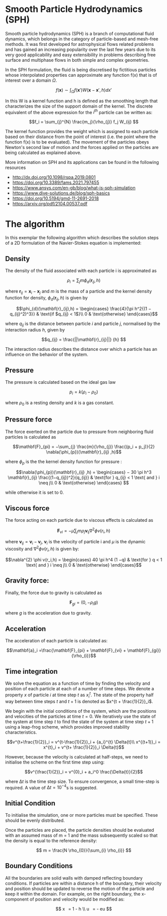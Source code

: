 # Smooth Particle Hydrodynamics (SPH)
Smooth particle hydrodynamics (SPH) is a branch of computational fluid dynamics, which belongs in the category of particle-based and mesh-free methods. It was first developed for astrophysical flows related problems and has gained an increasing popularity over the last few years due to its very good applicability and easy extensibility in problems describing free surface and multiphase flows in both simple and complex geometries.

In the SPH formulation, the fluid is being discretised by fictitious particles whose interpolated properties can approximate any function f(x) that is of interest over a domain $\Omega$.


$$f(\mathbf{x}) \sim \int_{\Omega} f(\mathbf{x}')W(\mathbf{x}-\mathbf{x}',h)dx'$$


In this  W is a kernel function and h is defined as the smoothing length that characterizes the size of the support domain of the kernel. The discrete equivalent of the above expression for the $i^{th}$ particle can be written as:

$$f_i = \sum_{j}^{N} \frac{m_j}{\rho_{j}} f_j W_{ij} $$

The kernel function provides the weight which is assigned to each particle based on their distance from the point of interest (i.e. the point where the function f(x) is to be evaluated). The movement of the particles obeys Newton's second law of motion and the forces applied on the particles are being calculated as explained above.

More information on SPH and its applications can be found in the following resources

- http://dx.doi.org/10.1098/rspa.2019.0801
- https://doi.org/10.3389/fams.2021.797455
- https://www.ansys.com/en-gb/blog/what-is-sph-simulation
- https://www.dive-solutions.de/blog/sph-basics
- https://doi.org/10.5194/gmd-11-2691-2018
- https://arxiv.org/pdf/2104.00537.pdf

# The algorithm
In this exemplar the following algorithm which describes the solution steps of a 2D formulation of the Navier-Stokes equation is implemented:

## Density 

The density of the fluid associated with each particle i is approximated as

$$\rho_i = \sum_{j} m \phi_d(\mathbf{r}_{ij} ,h)  $$

where $\mathbf{r}_{ij} = \mathbf{x}_{i} − \mathbf{x}_{j}$ and $m$ is the mass of a particle and the kernel density function for density, $\phi_{d}(\mathbf{r}_{ij},h)$ is given by 

$$\phi_{d}(\mathbf{r}_{ij},h) = \begin{cases}
\frac{4}{\pi h^2{(1 − q_{ij}^2)^3}} & \text{if $q_{ij} < 1$}\\
0 & \text{otherwise} 
\end{cases}$$

where $q_{ij}$ is the distance between particle $i$ and particle $j$, normalised by the interaction radius $h$, given by

$$q_{ij} = \frac{||\mathbf{r}_{ij}||} {h} $$

The interaction radius describes the distance over which a particle has an influence on the behavior of the system.
 
## Pressure

The pressure is calculated based on the ideal gas law

$$p_i = k(\rho_{i} −\rho_{0})$$

where $\rho_{0}$ is a resting density and $k$ is a gas constant.


## Pressure force

The force exerted on the particle due to pressure from neighboring fluid particles is calculated as

$$\mathbf{F}_{pi} = −\sum_{j} \frac{m}{\rho_{j}} \frac{(p_i + p_j)}{2} \nabla(\phi_{p})(\mathbf{r}_{ij} ,h)$$ 

where $\phi_p$ is the the kernel density function for pressure :

$$\nabla(\phi_{p})(\mathbf{r}_{ij} ,h) = \begin{cases}
− 30 \pi h^3 \mathbf{r}_{ij} \frac{(1−q_{ij})^2}{q_{ij}} & \text{for } q_{ij} < 1 \text{ and } i \neq j\\
0 & \text{otherwise}
\end{cases}
$$

while otherwise it is set to 0.

## Viscous force

The force acting on each particle due to viscous effects is calculated as

$$\mathbf{F}_{vi} = −\mu \sum_{j} m\rho_{j} \mathbf{v}_{ij} \nabla^{2} \phi v(r_i,h)$$

where $\mathbf{v}_{ij} = \mathbf{v}_i − \mathbf{v}_j$, $\mathbf{v}_{i}$ is the velocity of particle i and $\mu$ is the dynamic viscosity and $\nabla^{2} \phi v(r_i,h)$ is given by:

$$\nabla^{2} \phi v(r_i,h) = \begin{cases}
40 \pi h^4 (1 −q) & \text{for } q < 1 \text{ and } i \neq j\\
0 & \text{otherwise}
\end{cases}$$

## Gravity force: 

Finally, the force due to gravity is calculated as

$$\mathbf{F}_{gi} = (0, −\rho_{i}g)$$

where $g$ is the acceleration due to gravity.

## Acceleration

The acceleration of each particle is calculated as:

$$\mathbf{a}_i =\frac{\mathbf{F}_{pi} + \mathbf{F}_{vi} + \mathbf{F}_{gi}} {\rho_{i}}$$

## Time integration

We solve the equation as a function of time by finding the velocity and position of each particle at each of a number of time steps. We denote a property $x$ of particle $i$ at time step $t$ as $x^{t}_i$. The state of the property half way between time steps $t$ and $t + 1$ is denoted as $x^{t + \frac{1}{2}}_i$.

We begin with the initial conditions of the system, which are the positions and velocities of the particles at time $t = 0$. We iteratively use the state of the system at time step $t$ to find the state of the system at time step $t + 1$ using a leap-frog scheme, which provides improved stability characteristics.

$$v^{t+\frac{1}{2}}_i = v^{t-\frac{1}{2}}_i + {a_i}^{t} \Delta{t}\\
x^{(t+1)}_i = x^{t}_i + v^{t+ \frac{1}{2}}_i \Delta{t}$$


However, because the velocity is calculated at half-steps, we need to initialise the scheme on the first time step using:

$$v^{\frac{1}{2}}_i = v^{0}_i + a_i^0 \frac{\Delta{t}}{2}$$

where $∆t$ is the time step size. To ensure convergence, a small time-step is required. A value of $∆t = 10^{−4}$s is suggested.


## Initial Condition

To initialise the simulation, one or more particles must be specified. These should be evenly distributed. 

Once the particles are placed, the particle densities should be evaluated with an assumed mass of m = 1 and the mass subsequently scaled so that the density is equal to the reference density:

$$ m = \frac{N \rho_{0}}{\sum_{i} \rho_{i}} $$

##  Boundary Conditions
All the boundaries are solid walls with damped reflecting boundary conditions. If particles are within a distance h of the boundary, their velocity and position should be updated to reverse the motion of the particle and keep it within the domain. For example, on the right boundary, the x-component of position and velocity would be modified as:

$$ x  = 1 - h \\
u  = - eu $$ 